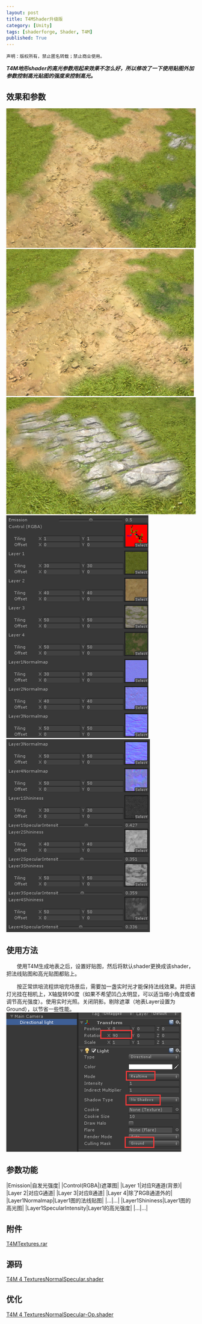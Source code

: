 ```yaml
---
layout: post
title: T4MShader升级版
category: [Unity]
tags: [shaderforge, Shader, T4M]
published: True
---
```



`声明：版权所有，禁止匿名转载；禁止商业使用。`

***T4M地形shader的高光参数用起来效果不怎么好，所以修改了一下使用贴图外加参数控制高光贴图的强度来控制高光。***


## 效果和参数
<left>
<img src="/public/img/T4MShader升级版/1.png">
</left>
<br>
<left>
<img src="/public/img/T4MShader升级版/2.png">  <img src="/public/img/T4MShader升级版/3.png">
</left>
<br>
<left>
<img src="/public/img/T4MShader升级版/4.png">  <img src="/public/img/T4MShader升级版/5.png">
</left>


## 使用方法
　　使用T4M生成地表之后，设置好贴图，然后将默认shader更换成该shader，把法线贴图和高光贴图都贴上。

　　按正常烘培流程烘培完场景后，需要加一盏实时光才能保持法线效果。并把该灯光挂在相机上，X轴旋转90度（如果不希望凹凸太明显，可以适当缩小角度或者调节高光强度）。使用实时光照。关闭阴影。剔除遮罩（地表Layer设置为Ground），以节省一些性能。
<left>
<img src="/public/img/T4MShader升级版/6.png">
</left>


## 参数功能

|Emission|自发光强度|
|Control(RGBA|)遮罩图|
|Layer 1|对应R通道(背景)|
|Layer 2|对应G通道|
|Layer 3|对应B通道|
|Layer 4|除了RGB通道外的|
|Layer1Normalmap|Layer1图的法线贴图|
|...|...|
|Layer1Shininess|Layer1图的高光图|
|Layer1SpecularIntensity|Layer1的高光强度|
|...|...|


## 附件
[T4MTextures.rar](http://p3z7nlj5m.bkt.clouddn.com/T4MTextures.rar)

## 源码
[T4M 4 TexturesNormalSpecular.shader](http://p3z7nlj5m.bkt.clouddn.com/T4M%204%20TexturesNormalSpecular.shader)

## 优化
[T4M 4 TexturesNormalSpecular-Op.shader](http://p3z7nlj5m.bkt.clouddn.com/T4M%204%20TexturesNormalSpecular.shader)